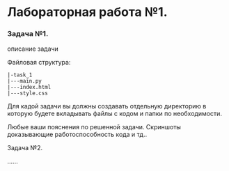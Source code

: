 # Лабораторная работа №1.

### Задача №1. 

описание задачи

Файловая структура: 
```
|-task_1
|---main.py
|---index.html
|---style.css  
```
Для кадой задачи вы должны создавать отдельную директорию в которую будете вкладывать файлы с кодом и папки по необходимости.
 
<p> Любые ваши пояснения по решенной задачи. Скриншоты доказывающие работоспособность кода и тд.. </p>

Задача №2. 

......
